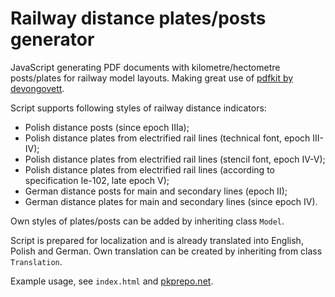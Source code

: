 # Railway distance plates/posts generator
JavaScript generating PDF documents with kilometre/hectometre posts/plates for railway model layouts. Making great use of [pdfkit by devongovett](https://github.com/devongovett/pdfkit).

Script supports following styles of railway distance indicators:
* Polish distance posts (since epoch IIIa);
* Polish distance plates from electrified rail lines (technical font, epoch III-IV);
* Polish distance plates from electrified rail lines (stencil font, epoch IV-V);
* Polish distance plates from electrified rail lines (according to specification Ie-102, late epoch V);
* German distance posts for main and secondary lines (epoch II);
* German distance plates for main and secondary lines (since epoch IV).

Own styles of plates/posts can be added by inheriting class `Model`.

Script is prepared for localization and is already translated into English, Polish and German. Own translation can be created by inheriting from class `Translation`.

Example usage, see `index.html` and [pkprepo.net](http://pkprepo.net/distance-plates-and-posts/).

